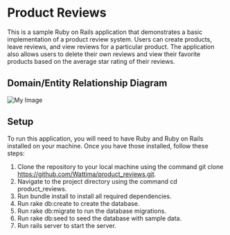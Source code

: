 # Product Reviews
This is a sample Ruby on Rails application that demonstrates a basic implementation of a product review system. Users can create products, leave reviews, and view reviews for a particular product. The application also allows users to delete their own reviews and view their favorite products based on the average star rating of their reviews.

##  Domain/Entity Relationship Diagram
![My Image](images/image.png)

## Setup
To run this application, you will need to have Ruby and Ruby on Rails installed on your machine. Once you have those installed, follow these steps:

1. Clone the repository to your local machine using the command git clone https://github.com/Wattima/product_reviews.git.
2. Navigate to the project directory using the command cd product_reviews.
3. Run bundle install to install all required dependencies.
4. Run rake db:create to create the database.
5. Run rake db:migrate to run the database migrations.
6. Run rake db:seed to seed the database with sample data.
7. Run rails server to start the server.

